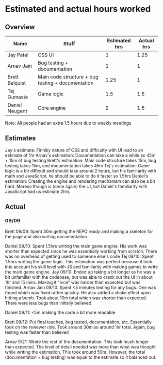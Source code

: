 # Estimated and actual hours worked

## Overview
| Name           | Stuff                                             | Estimated hrs | Actual hrs |
| -------------- | ------------------------------------------------- | ------------- | ---------- |
| Jay Patel      | CSS UI                                            | 1             | 1.25       |
| Arnav Jain     | Bug testing + documentation                       | 1             | 1          |
| Brett Balquist | Main code structure + bug testing + documentation | 1.25          | 1          |
| Tej Gumaste    | Game logic                                        | 1.5           | 1.5        |
| Daniel Neugent | Core engine                                       | 2             | 1.5        |

Note: All people had an extra 1.5 hours due to weekly meetings

## Estimates
Jay's estimate: Finniky nature of CSS and difficulty with UI lead to an estimate of 1hr
Arnav's estimation: Documentation can take a while so 45m + 15m of bug testing
Brett's estimation: Main code structure takes 15m, bug testing takes 15m, and documentation takes 45m
Tej's estimation: Game logic is a bit difficult and should take around 2 hours, but his familiarity with math and JavaScript, he should be able to do it faster so 1.5hrs
Daniel's estimation: Creating the engine and rendering mechanism can also be a bit hard. Moreso though is (once again) the UI, but Daniel's familiarity with JavaScript had us estimate 2hrs. 

## Actual
### 09/09
Brett 09/09: Spent 30m getting the REPO ready and making a skeleton for the page and also writing documentation

Daniel 09/10: Spent 1.5hrs writing the main game engine. His work was shorter than expected since he was essentially working from scratch. There was no overhead of getting used to someone else's code
Tej 09/10: Spent 1.5hrs writing the game logic. This estimation was perfect because it took into account his skill level with JS and familiarity with making games to write the main game engine.
Jay 09/10: Ended up taking a bit longer as he was a bit unfamiliar with the codebase, but was able to crank out the UI in about 1hr and 15 mins. Making it "nice" was harder than expected but was finished.
Arnav Jain 09/10: Spent <5 minutes testing for any bugs. One was found which was fixed rather quickly. He also added a shake effect upon hitting a bomb. Took about 10m total which was shorter than expected. There were less bugs than initially believed.

Daniel 09/11: <5m making the code a bit more readable

Brett 09/12: Put final touches, bug tested, documentation, etc. Essentially took on the reviewer role. Took around 30m so around 1hr total. Again, bug testing was faster than believed

Arnav 9/21: Wrote the rest of the documentation. This took much longer than expected. The level of detail needed was more than what was thought while writing the estimation. This took around 50m. However, the total (documentation + bug testing) was equal to the estimate so it balanced out.
